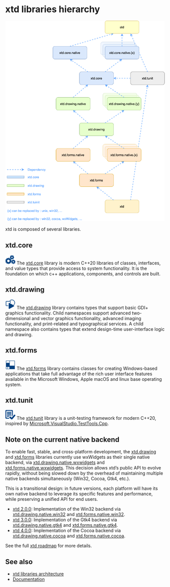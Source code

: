 # xtd libraries hierarchy

[![libraries_img](/pictures/hierarchy.png)](/docs/documentation/guides/Overview/Libraries/architecture)

xtd is composed of several libraries.

## xtd.core

[![core](/pictures/xtd.core.png)](https://gammasoft71.github.io/xtd/reference_guides/latest/group__xtd__core.html)
The [xtd.core](https://gammasoft71.github.io/xtd/reference_guides/latest/group__xtd__core.html) library is modern C++20 libraries of classes, interfaces, and value types that provide access to system functionality. It is the foundation on which c++ applications, components, and controls are built.

## xtd.drawing

[![drawing](/pictures/xtd.drawing.png)](https://gammasoft71.github.io/xtd/reference_guides/latest/group__xtd__drawing.html)
The [xtd.drawing](https://gammasoft71.github.io/xtd/reference_guides/latest/group__xtd__drawing.html) library contains types that support basic GDI+ graphics functionality. Child namespaces support advanced two-dimensional and vector graphics functionality, advanced imaging functionality, and print-related and typographical services. A child namespace also contains types that extend design-time user-interface logic and drawing.

## xtd.forms

[![forms](/pictures/xtd.forms.png)](https://gammasoft71.github.io/xtd/reference_guides/latest/group__xtd__forms.html)
The [xtd.forms](https://gammasoft71.github.io/xtd/reference_guides/latest/group__xtd__forms.html) library contains classes for creating Windows-based applications that take full advantage of the rich user interface features available in the Microsoft Windows, Apple macOS and linux base operating system.

## xtd.tunit

[![tunit](/pictures/xtd.tunit.png)](https://gammasoft71.github.io/xtd/reference_guides/latest/group__xtd__tunit.html)
The [xtd.tunit](https://gammasoft71.github.io/xtd/reference_guides/latest/group__xtd__tunit.html) library is a unit-testing framework for modern C++20, inspired by [Microsoft.VisualStudio.TestTools.Cpp](https://docs.microsoft.com/en-us/visualstudio/test/microsoft-visualstudio-testtools-cppunittestframework-api-reference).

## Note on the current native backend

To enable fast, stable, and cross-platform development, the [xtd.drawing](https://gammasoft71.github.io/xtd/reference_guides/latest/group__xtd__drawing.html) and [xtd.forms](https://gammasoft71.github.io/xtd/reference_guides/latest/group__xtd__forms.html) libraries currently use wxWidgets as their single native backend, via [xtd.drawing.native.wxwidgets](https://github.com/gammasoft71/xtd/tree/master/src/xtd.drawing.native.wxwidgets) and [xtd.forms.native.wxwidgets](https://github.com/gammasoft71/xtd/tree/master/src/xtd.forms.native.wxwidgets).
This decision allows xtd’s public API to evolve rapidly, without being slowed down by the overhead of maintaining multiple native backends simultaneously (Win32, Cocoa, Gtk4, etc.).

This is a transitional design: in future versions, each platform will have its own native backend to leverage its specific features and performance, while preserving a unified API for end users.

* [xtd 2.0.0](/docs/documentation/roadmap#release-200): Implementation of the Win32 backend via [xtd.drawing.native.win32](https://github.com/gammasoft71/xtd/tree/master/src/xtd.drawing.native.win32) and [xtd.forms.native.win32](https://github.com/gammasoft71/xtd/tree/master/src/xtd.forms.native.win32).
* [xtd 3.0.0](/docs/documentation/roadmap#release-300): Implementation of the Gtk4 backend via [xtd.drawing.native.gtk4](https://github.com/gammasoft71/xtd/tree/master/src/xtd.drawing.native.gtk4) and [xtd.forms.native.gtk4](https://github.com/gammasoft71/xtd/tree/master/src/xtd.forms.native.gtk4).
* [xtd 4.0.0](/docs/documentation/roadmap#release-400): Implementation of the Cocoa backend via [xtd.drawing.native.cocoa](https://github.com/gammasoft71/xtd/tree/master/src/xtd.drawing.native.cocoa) and [xtd.forms.native.cocoa](https://github.com/gammasoft71/xtd/tree/master/src/xtd.forms.native.cocoa).

See the full [xtd roadmap](/docs/documentation/roadmap) for more details.

## See also

* [xtd libraries architecture](/docs/documentation/guides/Overview/Libraries/architecture)
* [Documentation](/docs/documentation)
